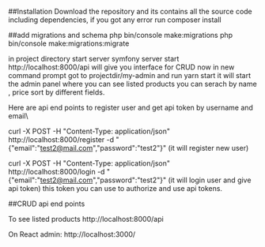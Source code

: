 ##Installation
Download the repository and its contains all the source code including dependencies, if you got any error run
composer install 

##add migrations and schema
php bin/console make:migrations
php bin/console make:migrations:migrate

in project directory start server
symfony server start
http://localhost:8000/api will give you interface for CRUD
now in new command prompt
got to projectdir/my-admin and run
yarn start
it will start the admin panel where you can see listed products you can serach by name , price  sort by different fields.

Here are api end points to register user and get api token by username and email\

curl -X POST -H "Content-Type: application/json" http://localhost:8000/register -d "{\"email\":\"test2@mail.com\",\"password\":\"test2\"}"
(it will register new user)

curl -X POST -H "Content-Type: application/json" http://localhost:8000/login -d "{\"email\":\"test2@mail.com\",\"password\":\"test2\"}"
(it will login user and give api token)
this token you can use to authorize and use api tokens.

##CRUD api end points

To see listed products
http://localhost:8000/api

On React admin:
http://localhost:3000/

